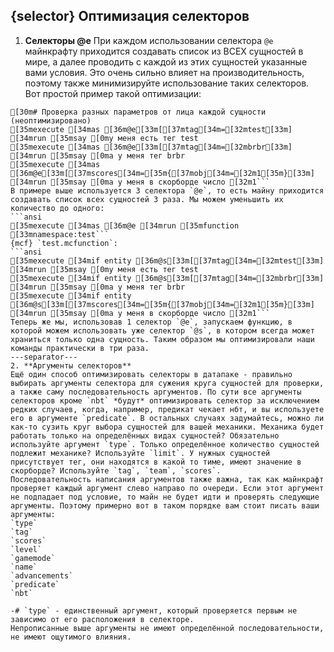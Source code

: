 ## {selector} Оптимизация селекторов
1. **Селекторы @e**
При каждом использовании селектора `@e` майнкрафту приходится создавать список из ВСЕХ сущностей в мире, а далее проводить с каждой из этих сущностей указанные вами условия. Это очень сильно влияет на производительность, поэтому также минимизируйте использование таких селекторов. Вот простой пример такой оптимизации:
```ansi
[30m# Проверка разных параметров от лица каждой сущности (неоптимизировано)
[35mexecute [34mas [36m@e[33m[[37mtag[34m=[32mtest[33m] [34mrun [35msay [0mу меня есть тег test
[35mexecute [34mas [36m@e[33m[[37mtag[34m=[32mbrbr[33m] [34mrun [35msay [0mа у меня тег brbr
[35mexecute [34mas [36m@e[33m[[37mscores[34m=[35m{[37mobj[34m=[32m1[35m}[33m] [34mrun [35msay [0mа у меня в скорборде число [32m1```
В примере выше используется 3 селектора `@e`, то есть майну приходится создавать список всех сущностей 3 раза. Мы можем уменьшить их количество до одного:
```ansi
[35mexecute [34mas [36m@e [34mrun [35mfunction [33mnamespace:test```
{mcf} `test.mcfunction`:
```ansi
[35mexecute [34mif entity [36m@s[33m[[37mtag[34m=[32mtest[33m] [34mrun [35msay [0mу меня есть тег test
[35mexecute [34mif entity [36m@s[33m[[37mtag[34m=[32mbrbr[33m] [34mrun [35msay [0mа у меня тег brbr
[35mexecute [34mif entity [36m@s[33m[[37mscores[34m=[35m{[37mobj[34m=[32m1[35m}[33m] [34mrun [35msay [0mа у меня в скорборде число [32m1```
Теперь же мы, использовав 1 селектор `@e`, запускаем функцию, в которой можем использовать уже селектор `@s`, в котором всегда может храниться только одна сущность. Таким образом мы оптимизировали наши команды практически в три раза.
---separator---
2. **Аргументы селекторов**
Ещё один способ оптимизировать селекторы в датапаке - правильно выбирать аргументы селектора для сужения круга сущностей для проверки, а также саму последовательность аргументов. По сути все аргументы селекторов кроме `nbt` *будут* оптимизировать селектор за исключением редких случаев, когда, например, предикат чекает нбт, и вы используете его в аргументе `predicate`. В остальных случаях задумайтесь, можно ли как-то сузить круг выбора сущностей для вашей механики. Механика будет работать только на определённых видах сущностей? Обязательно используйте аргумент `type`. Только определённое количество сущностей подлежит механике? Используйте `limit`. У нужных сущностей присутствует тег, они находятся в какой то тиме, имеют значение в скорборде? Используйте `tag`, `team`, `scores`.
Последовательность написания аргументов также важна, так как майнкрафт проверяет каждый аргумент слево направо по очереди. Если этот аргумент не подпадает под условие, то майн не будет идти и проверять следующие аргументы. Поэтому примерно вот в таком порядке вам стоит писать ваши аргументы:
`type`
`tag`
`scores`
`level`
`gamemode`
`name`
`advancements`
`predicate`
`nbt`

-# `type` - единственный аргумент, который проверяется первым не зависимо от его расположения в селекторе.
Непрописанные выше аргументы не имеют определённой последовательности, не имеют ощутимого влияния.